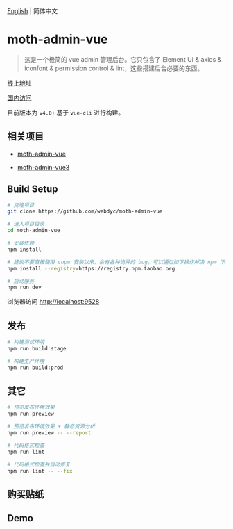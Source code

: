[English](https://github.com/webdyc/moth-admin-vue/blob/master/README.md) | 简体中文

# moth-admin-vue

> 这是一个极简的 vue admin 管理后台。它只包含了 Element UI & axios & iconfont & permission control & lint，这些搭建后台必要的东西。

[线上地址](http://v2admin.webdyc.com/)

[国内访问](http://v2admin.webdyc.com/)

目前版本为 `v4.0+` 基于 `vue-cli` 进行构建。

## 相关项目

- [moth-admin-vue](https://github.com/webdyc/moth-admin-vue)

- [moth-admin-vue3](https://github.com/webdyc/moth-admin-vue3)

## Build Setup

```bash
# 克隆项目
git clone https://github.com/webdyc/moth-admin-vue

# 进入项目目录
cd moth-admin-vue

# 安装依赖
npm install

# 建议不要直接使用 cnpm 安装以来，会有各种诡异的 bug。可以通过如下操作解决 npm 下载速度慢的问题
npm install --registry=https://registry.npm.taobao.org

# 启动服务
npm run dev
```

浏览器访问 [http://localhost:9528](http://localhost:9528)

## 发布

```bash
# 构建测试环境
npm run build:stage

# 构建生产环境
npm run build:prod
```

## 其它

```bash
# 预览发布环境效果
npm run preview

# 预览发布环境效果 + 静态资源分析
npm run preview -- --report

# 代码格式检查
npm run lint

# 代码格式检查并自动修复
npm run lint -- --fix
```

## 购买贴纸

## Demo
